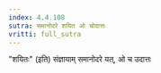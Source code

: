 ```yaml
---
index: 4.4.108
sutra: समानोदरे शयित ओ चोदात्तः
vritti: full_sutra
---
```


"शयितः" (इति) संज्ञायाम् समानोदरे यत्, ओ च उदात्तः 